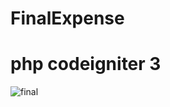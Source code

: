 # FinalExpense
# php codeigniter 3
![final](https://github.com/Yuvaraj7800/FinalExpense/assets/117731438/ac7c4765-1903-4322-9c25-d98ea862f0f5)
